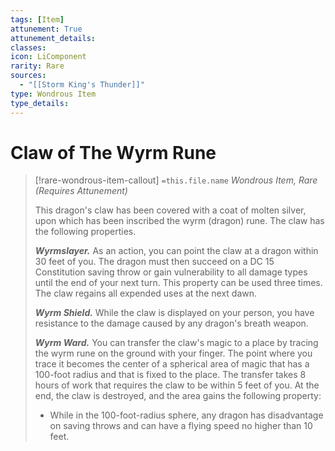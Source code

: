 ```yaml
---
tags: [Item]
attunement: True
attunement_details: 
classes: 
icon: LiComponent
rarity: Rare
sources:
  - "[[Storm King's Thunder]]"
type: Wondrous Item
type_details: 
---
```

# Claw of The Wyrm Rune
>[!rare-wondrous-item-callout] `=this.file.name`
>*Wondrous Item, Rare (Requires Attunement)*
>
>This dragon's claw has been covered with a coat of molten silver, upon which has been inscribed the wyrm (dragon) rune. The claw has the following properties.
>
>***Wyrmslayer.*** As an action, you can point the claw at a dragon within 30 feet of you. The dragon must then succeed on a DC 15 Constitution saving throw or gain vulnerability to all damage types until the end of your next turn. This property can be used three times. The claw regains all expended uses at the next dawn.
>
>***Wyrm Shield.*** While the claw is displayed on your person, you have resistance to the damage caused by any dragon's breath weapon.
>
>***Wyrm Ward.*** You can transfer the claw's magic to a place by tracing the wyrm rune on the ground with your finger. The point where you trace it becomes the center of a spherical area of magic that has a 100-foot radius and that is fixed to the place. The transfer takes 8 hours of work that requires the claw to be within 5 feet of you. At the end, the claw is destroyed, and the area gains the following property:
>
>* While in the 100-foot-radius sphere, any dragon has disadvantage on saving throws and can have a flying speed no higher than 10 feet.
>
>
